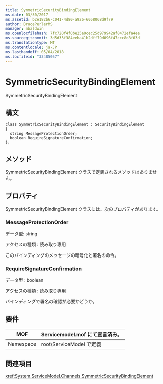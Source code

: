 ```yaml
---
title: SymmetricSecurityBindingElement
ms.date: 03/30/2017
ms.assetid: b2e182b6-c041-4d80-a926-6058068d9f79
author: BrucePerlerMS
manager: mbaldwin
ms.openlocfilehash: 7fc720f4f0be25a0cec25d979942af8472efa4ee
ms.sourcegitcommit: 3d5d33f384eeba41b2dff79d096f47ccc8d8f03d
ms.translationtype: MT
ms.contentlocale: ja-JP
ms.lasthandoff: 05/04/2018
ms.locfileid: "33485057"
---
```

# <a name="symmetricsecuritybindingelement"></a>SymmetricSecurityBindingElement
SymmetricSecurityBindingElement  
  
## <a name="syntax"></a>構文  
  
```  
class SymmetricSecurityBindingElement : SecurityBindingElement  
{  
  string MessageProtectionOrder;  
  boolean RequireSignatureConfirmation;  
};  
```  
  
## <a name="methods"></a>メソッド  
 SymmetricSecurityBindingElement クラスで定義されるメソッドはありません。  
  
## <a name="properties"></a>プロパティ  
 SymmetricSecurityBindingElement クラスには、次のプロパティがあります。  
  
### <a name="messageprotectionorder"></a>MessageProtectionOrder  
 データ型: string  
  
 アクセスの種類 : 読み取り専用  
  
 このバインディングのメッセージの暗号化と署名の命令。  
  
### <a name="requiresignatureconfirmation"></a>RequireSignatureConfirmation  
 データ型 : boolean  
  
 アクセスの種類 : 読み取り専用  
  
 バインディングで署名の確認が必要かどうか。  
  
## <a name="requirements"></a>要件  
  
|MOF|Servicemodel.mof にて宣言済み。|  
|---------|-----------------------------------|  
|Namespace|root\ServiceModel で定義|  
  
## <a name="see-also"></a>関連項目  
 <xref:System.ServiceModel.Channels.SymmetricSecurityBindingElement>
